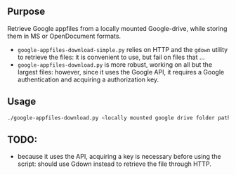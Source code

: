 ## Purpose

Retrieve Google appfiles from a locally mounted Google-drive, while storing them in MS or OpenDocument formats.

 
+ `google-appfiles-download-simple.py` relies on HTTP and the `gdown` utility to retrieve the files: it is convenient to use, but fail on files that ...
+ `google-appfiles-download.py` is more robust, working on all but the largest files: however, since it uses the Google API, it requires a Google authentication and acquiring a authorization key.


## Usage

```bash
./google-appfiles-download.py <locally mounted google drive folder path>
```

## TODO:

+ because it uses the API, acquiring a key is necessary before using the script: should use Gdown instead to retrieve the file through HTTP.

